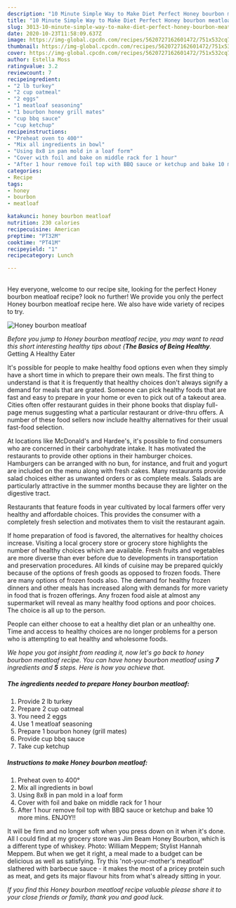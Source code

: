 ```yaml
---
description: "10 Minute Simple Way to Make Diet Perfect Honey bourbon meatloaf"
title: "10 Minute Simple Way to Make Diet Perfect Honey bourbon meatloaf"
slug: 3013-10-minute-simple-way-to-make-diet-perfect-honey-bourbon-meatloaf
date: 2020-10-23T11:58:09.637Z
image: https://img-global.cpcdn.com/recipes/5620727162601472/751x532cq70/honey-bourbon-meatloaf-recipe-main-photo.jpg
thumbnail: https://img-global.cpcdn.com/recipes/5620727162601472/751x532cq70/honey-bourbon-meatloaf-recipe-main-photo.jpg
cover: https://img-global.cpcdn.com/recipes/5620727162601472/751x532cq70/honey-bourbon-meatloaf-recipe-main-photo.jpg
author: Estella Moss
ratingvalue: 3.2
reviewcount: 7
recipeingredient:
- "2 lb turkey"
- "2 cup oatmeal"
- "2 eggs"
- "1 meatloaf seasoning"
- "1 bourbon honey grill mates"
- "cup bbq sauce"
- "cup ketchup"
recipeinstructions:
- "Preheat oven to 400°"
- "Mix all ingredients in bowl"
- "Using 8x8 in pan mold in a loaf form"
- "Cover with foil and bake on middle rack for 1 hour"
- "After 1 hour remove foil top with BBQ sauce or ketchup and bake 10 more mins.   ENJOY!!"
categories:
- Recipe
tags:
- honey
- bourbon
- meatloaf

katakunci: honey bourbon meatloaf 
nutrition: 230 calories
recipecuisine: American
preptime: "PT32M"
cooktime: "PT41M"
recipeyield: "1"
recipecategory: Lunch

---
```

<br>
Hey everyone, welcome to our recipe site, looking for the perfect Honey bourbon meatloaf recipe? look no further! We provide you only the perfect Honey bourbon meatloaf recipe here. We also have wide variety of recipes to try.
<br>


![Honey bourbon meatloaf](https://img-global.cpcdn.com/recipes/5620727162601472/751x532cq70/honey-bourbon-meatloaf-recipe-main-photo.jpg)

<i>Before you jump to Honey bourbon meatloaf recipe, you may want to read this short interesting healthy tips about {<strong>The Basics of Being Healthy</strong>.</i>
Getting A Healthy Eater

It's possible for people to make healthy food options even when they simply have a short time in which to prepare their own meals. The first thing to understand is that it is frequently that healthy choices don't always signify a demand for meals that are grated. Someone can pick healthy foods that are fast and easy to prepare in your home or even to pick out of a takeout area. Cities often offer restaurant guides in their phone books that display full-page menus suggesting what a particular restaurant or drive-thru offers. A number of these food sellers now include healthy alternatives for their usual fast-food selection.

At locations like McDonald's and Hardee's, it's possible to find consumers who are concerned in their carbohydrate intake.  It has motivated the restaurants to provide other options in their hamburger choices. Hamburgers can be arranged with no bun, for instance, and fruit and yogurt are included on the menu along with fresh cakes. Many restaurants provide salad choices either as unwanted orders or as complete meals.  Salads are particularly attractive in the summer months because they are lighter on the digestive tract.

Restaurants that feature foods in year cultivated by local farmers offer very healthy and affordable choices.  This provides the consumer with a completely fresh selection and motivates them to visit the restaurant again.

If home preparation of food is favored, the alternatives for healthy choices increase. Visiting a local grocery store or grocery store highlights the number of healthy choices which are available. Fresh fruits and vegetables are more diverse than ever before due to developments in transportation and preservation procedures.  All kinds of cuisine may be prepared quickly because of the options of fresh goods as opposed to frozen foods. There are many options of frozen foods also. The demand for healthy frozen dinners and other meals has increased along with demands for more variety in food that is frozen offerings. Any frozen food aisle at almost any supermarket will reveal as many healthy food options and poor choices. The choice is all up to the person.

People can either choose to eat a healthy diet plan or an unhealthy one. Time and access to healthy choices are no longer problems for a person who is attempting to eat healthy and wholesome foods.


<i>We hope you got insight from reading it, now let's go back to honey bourbon meatloaf recipe. You can have honey bourbon meatloaf using <strong>7</strong> ingredients and <strong>5</strong> steps. Here is how you achieve that.
</i>

##### The ingredients needed to prepare Honey bourbon meatloaf:

1. Provide 2 lb turkey
1. Prepare 2 cup oatmeal
1. You need 2 eggs
1. Use 1 meatloaf seasoning
1. Prepare 1 bourbon honey (grill mates)
1. Provide cup bbq sauce
1. Take cup ketchup


##### Instructions to make Honey bourbon meatloaf:

1. Preheat oven to 400°
1. Mix all ingredients in bowl
1. Using 8x8 in pan mold in a loaf form
1. Cover with foil and bake on middle rack for 1 hour
1. After 1 hour remove foil top with BBQ sauce or ketchup and bake 10 more mins.   ENJOY!!


It will be firm and no longer soft when you press down on it when it&#39;s done. All I could find at my grocery store was Jim Beam Honey Bourbon, which is a different type of whiskey. Photo: William Meppem; Stylist Hannah Meppem. But when we get it right, a meal made to a budget can be delicious as well as satisfying. Try this &#39;not-your-mother&#39;s meatloaf&#39; slathered with barbecue sauce - it makes the most of a pricey protein such as meat, and gets its major flavour hits from what&#39;s already sitting in your. 

<i>If you find this Honey bourbon meatloaf recipe valuable please share it to your close friends or family, thank you and good luck.</i>
